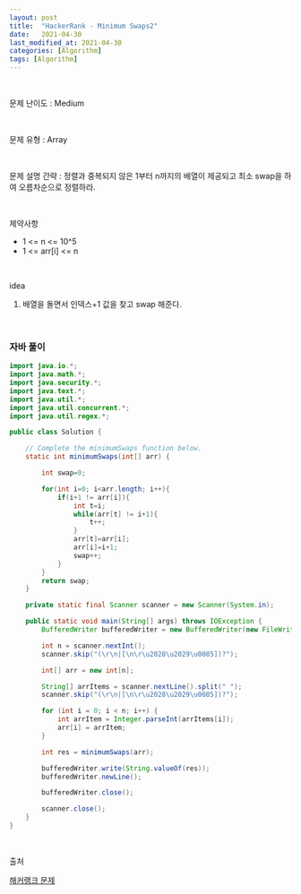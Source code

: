 ```yaml
---
layout: post
title:  "HackerRank - Minimum Swaps2"
date:   2021-04-30
last_modified_at: 2021-04-30
categories: [Algorithm]
tags: [Algorithm]
---
```


<br/>

문제 난이도 : Medium

<br/>

문제 유형 : Array

<br/>

문제 설명 간략 : 정렬과 중복되지 않은 1부터 n까지의 배열이 제공되고 최소 swap을 하여 오름차순으로 정렬하라.


<br/>

제약사항

- 1 <= n <= 10^5
- 1 <= arr[i] <= n

<br/>

idea 

1. 배열을 돌면서 인덱스+1 값을 찾고 swap 해준다.

<br/>

### 자바 풀이

```java
import java.io.*;
import java.math.*;
import java.security.*;
import java.text.*;
import java.util.*;
import java.util.concurrent.*;
import java.util.regex.*;

public class Solution {

    // Complete the minimumSwaps function below.
    static int minimumSwaps(int[] arr) {

        int swap=0;

        for(int i=0; i<arr.length; i++){
            if(i+1 != arr[i]){
                int t=i;
                while(arr[t] != i+1){
                    t++;
                }
                arr[t]=arr[i];
                arr[i]=i+1;
                swap++;
            }
        }
        return swap;
    }

    private static final Scanner scanner = new Scanner(System.in);

    public static void main(String[] args) throws IOException {
        BufferedWriter bufferedWriter = new BufferedWriter(new FileWriter(System.getenv("OUTPUT_PATH")));

        int n = scanner.nextInt();
        scanner.skip("(\r\n|[\n\r\u2028\u2029\u0085])?");

        int[] arr = new int[n];

        String[] arrItems = scanner.nextLine().split(" ");
        scanner.skip("(\r\n|[\n\r\u2028\u2029\u0085])?");

        for (int i = 0; i < n; i++) {
            int arrItem = Integer.parseInt(arrItems[i]);
            arr[i] = arrItem;
        }

        int res = minimumSwaps(arr);

        bufferedWriter.write(String.valueOf(res));
        bufferedWriter.newLine();

        bufferedWriter.close();

        scanner.close();
    }
}

```

<br/>

출처

[해커랭크 문제](https://www.hackerrank.com/challenges/minimum-swaps-2/problem?h_l=interview&playlist_slugs%5B%5D=interview-preparation-kit&playlist_slugs%5B%5D=arrays)